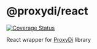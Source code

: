 # @proxydi/react

[![Coverage Status](https://coveralls.io/repos/github/proxy-di/proxydi-react/badge.svg?branch=coverage-badge)](https://coveralls.io/github/proxy-di/proxydi-react?branch=coverage-badge)

React wrapper for [ProxyDi](https://www.npmjs.com/package/proxydi) library
